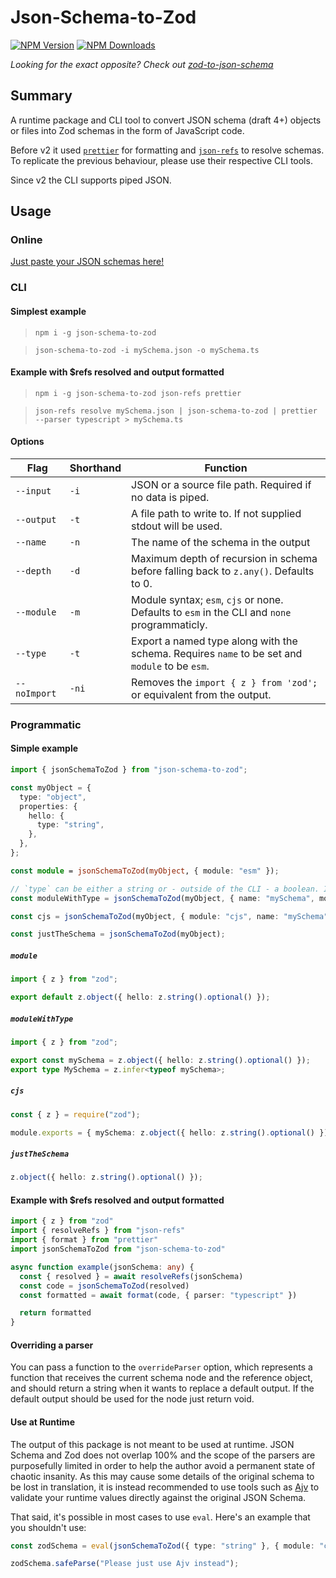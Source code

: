 # Json-Schema-to-Zod

[![NPM Version](https://img.shields.io/npm/v/json-schema-to-zod.svg)](https://npmjs.org/package/json-schema-to-zod)
[![NPM Downloads](https://img.shields.io/npm/dw/json-schema-to-zod.svg)](https://npmjs.org/package/json-schema-to-zod)

_Looking for the exact opposite? Check out [zod-to-json-schema](https://npmjs.org/package/zod-to-json-schema)_

## Summary

A runtime package and CLI tool to convert JSON schema (draft 4+) objects or files into Zod schemas in the form of JavaScript code.

Before v2 it used [`prettier`](https://www.npmjs.com/package/prettier) for formatting and [`json-refs`](https://www.npmjs.com/package/json-refs) to resolve schemas. To replicate the previous behaviour, please use their respective CLI tools.

Since v2 the CLI supports piped JSON.

## Usage

### Online

[Just paste your JSON schemas here!](https://stefanterdell.github.io/json-schema-to-zod-react/)

### CLI

#### Simplest example

> `npm i -g json-schema-to-zod`

> `json-schema-to-zod -i mySchema.json -o mySchema.ts`

#### Example with $refs resolved and output formatted

> `npm i -g json-schema-to-zod json-refs prettier`

> `json-refs resolve mySchema.json | json-schema-to-zod | prettier --parser typescript > mySchema.ts`

#### Options

| Flag         | Shorthand | Function                                                                                       |
| ------------ | --------- | ---------------------------------------------------------------------------------------------- |
| `--input`    | `-i`      | JSON or a source file path. Required if no data is piped.                                      |
| `--output`   | `-t`      | A file path to write to. If not supplied stdout will be used.                                  |
| `--name`     | `-n`      | The name of the schema in the output                                                           |
| `--depth`    | `-d`      | Maximum depth of recursion in schema before falling back to `z.any()`. Defaults to 0.          |
| `--module`   | `-m`      | Module syntax; `esm`, `cjs` or none. Defaults to `esm` in the CLI and `none` programmaticly.   |
| `--type`     | `-t`      | Export a named type along with the schema. Requires `name` to be set and `module` to be `esm`. |
| `--noImport` | `-ni`     | Removes the `import { z } from 'zod';` or equivalent from the output.                          |

### Programmatic

#### Simple example

```typescript
import { jsonSchemaToZod } from "json-schema-to-zod";

const myObject = {
  type: "object",
  properties: {
    hello: {
      type: "string",
    },
  },
};

const module = jsonSchemaToZod(myObject, { module: "esm" });

// `type` can be either a string or - outside of the CLI - a boolean. If its `true`, the name of the type will be the name of the schema with a capitalized first letter.
const moduleWithType = jsonSchemaToZod(myObject, { name: "mySchema", module: "esm", type: true });

const cjs = jsonSchemaToZod(myObject, { module: "cjs", name: "mySchema" });

const justTheSchema = jsonSchemaToZod(myObject);
```

##### `module`

```typescript
import { z } from "zod";

export default z.object({ hello: z.string().optional() });
```

##### `moduleWithType`

```typescript
import { z } from "zod";

export const mySchema = z.object({ hello: z.string().optional() });
export type MySchema = z.infer<typeof mySchema>;
```


##### `cjs`

```typescript
const { z } = require("zod");

module.exports = { mySchema: z.object({ hello: z.string().optional() }) };
```

##### `justTheSchema`

```typescript
z.object({ hello: z.string().optional() });
```

#### Example with $refs resolved and output formatted

```typescript
import { z } from "zod"
import { resolveRefs } from "json-refs"
import { format } from "prettier"
import jsonSchemaToZod from "json-schema-to-zod"

async function example(jsonSchema: any) {
  const { resolved } = await resolveRefs(jsonSchema)
  const code = jsonSchemaToZod(resolved)
  const formatted = await format(code, { parser: "typescript" })

  return formatted
}
```

#### Overriding a parser

You can pass a function to the `overrideParser` option, which represents a function that receives the current schema node and the reference object, and should return a string when it wants to replace a default output. If the default output should be used for the node just return void.

#### Use at Runtime

The output of this package is not meant to be used at runtime. JSON Schema and Zod does not overlap 100% and the scope of the parsers are purposefully limited in order to help the author avoid a permanent state of chaotic insanity. As this may cause some details of the original schema to be lost in translation, it is instead recommended to use tools such as [Ajv](https://ajv.js.org/) to validate your runtime values directly against the original JSON Schema.

That said, it's possible in most cases to use `eval`. Here's an example that you shouldn't use:

```typescript
const zodSchema = eval(jsonSchemaToZod({ type: "string" }, { module: "cjs" }));

zodSchema.safeParse("Please just use Ajv instead");
```
